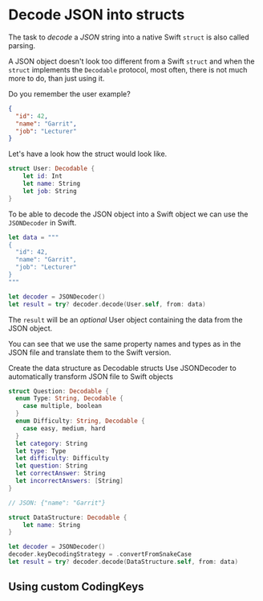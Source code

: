 # Decode JSON into structs

The task to _decode_ a _JSON_ string into a native Swift `struct` is also called parsing.

A JSON object doesn't look too different from a Swift `struct` and when the `struct` implements the `Decodable` protocol, most often, there is not much more to do, than just using it.

Do you remember the user example?

```JSON
{
  "id": 42,
  "name": "Garrit",
  "job": "Lecturer"
}
```

Let's have a look how the struct would look like.

```Swift
struct User: Decodable {
    let id: Int
    let name: String
    let job: String
}
```

To be able to decode the JSON object into a Swift object we can use the `JSONDecoder` in Swift.

```Swift
let data = """
{
  "id": 42,
  "name": "Garrit",
  "job": "Lecturer"
}
"""

let decoder = JSONDecoder()
let result = try? decoder.decode(User.self, from: data)
```

The `result` will be an _optional_ User object containing the data from the JSON object.

You can see that we use the same property names and types as in the JSON file and translate them to the Swift version.

​Create the data structure as Decodable structs
Use JSONDecoder to automatically transform JSON file to Swift objects

```Swift
struct Question: Decodable {
  enum Type: String, Decodable {
    case multiple, boolean
  }
  enum Difficulty: String, Decodable {
    case easy, medium, hard
  }
  let category: String
  let type: Type
  let difficulty: Difficulty
  let question: String
  let correctAnswer: String
  let incorrectAnswers: [String]
}
```

```Swift
// JSON: {"name": "Garrit"}

struct DataStructure: Decodable {
    let name: String
}

let decoder = JSONDecoder()
decoder.keyDecodingStrategy = .convertFromSnakeCase
let result = try? decoder.decode(DataStructure.self, from: data)
```

## Using custom CodingKeys
